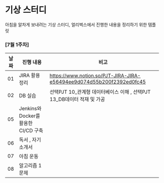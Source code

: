 # 기상 스터디

아침을 알차게 보내려는 기상 스터디, 얼리벅스에서 진행한 내용을 정리하기 위한 템플릿

### [7월 1주차]

| 날짜   | 진행 내용 | 비고 |
| ------ | -------------------- | ---- |
| 01 | JIRA 활용 정리 | https://www.notion.so/PJT-JIRA-JIRA-e56494ee9d074d55b200f2392ed0fc45 |
| 02 | DB 실습 | 선택PJT 10_관계형 데이터베이스 이해 , 선택PJT 13_DB데이터 적재 및 가공 |
| 05 | Jenkins와 Docker를 활용한 CI/CD 구축 |  |
| 06 | 독서 , 자기소개서 |  |
| 07 | 아침 운동 |  |
| 08 | 알고리즘 1문제 |  |
